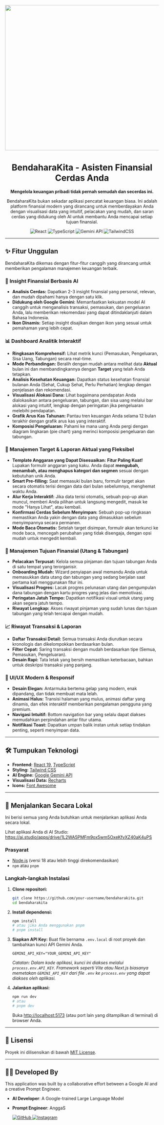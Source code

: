 <div align="center">
<img width="1200" height="475" alt="GHBanner" src="https://github.com/user-attachments/assets/0aa67016-6eaf-458a-adb2-6e31a0763ed6" />
</div>

<div align="center">

# BendaharaKita - Asisten Finansial Cerdas Anda

**Mengelola keuangan pribadi tidak pernah semudah dan secerdas ini.**

BendaharaKita bukan sekadar aplikasi pencatat keuangan biasa. Ini adalah platform finansial modern yang dirancang untuk memberdayakan Anda dengan visualisasi data yang intuitif, pelacakan yang mudah, dan saran cerdas yang didukung oleh AI untuk membantu Anda mencapai setiap tujuan finansial.

![React](https://img.shields.io/badge/React-19-blue?style=for-the-badge&logo=react)
![TypeScript](https://img.shields.io/badge/TypeScript-5.x-blue?style=for-the-badge&logo=typescript)
![Gemini API](https://img.shields.io/badge/Google-Gemini_API-red?style=for-the-badge&logo=google)
![TailwindCSS](https://img.shields.io/badge/Tailwind-CSS-cyan?style=for-the-badge&logo=tailwindcss)

</div>

---

## ✨ Fitur Unggulan

BendaharaKita dikemas dengan fitur-fitur canggih yang dirancang untuk memberikan pengalaman manajemen keuangan terbaik.

### 🧠 **Insight Finansial Berbasis AI**
- **Analisis Cerdas:** Dapatkan 2-3 insight finansial yang personal, relevan, dan mudah dipahami hanya dengan satu klik.
- **Didukung oleh Google Gemini:** Memanfaatkan kekuatan model AI canggih untuk menganalisis transaksi, pemasukan, dan pengeluaran Anda, lalu memberikan rekomendasi yang dapat ditindaklanjuti dalam Bahasa Indonesia.
- **Ikon Dinamis:** Setiap insight disajikan dengan ikon yang sesuai untuk pemahaman yang lebih cepat.

### 📊 **Dashboard Analitik Interaktif**
- **Ringkasan Komprehensif:** Lihat metrik kunci (Pemasukan, Pengeluaran, Sisa Uang, Tabungan) secara real-time.
- **Mode Perbandingan:** Beralih dengan mudah antara melihat data **Aktual** bulan ini dan membandingkannya dengan **Target** yang telah Anda tetapkan.
- **Analisis Kesehatan Keuangan:** Dapatkan status kesehatan finansial bulanan Anda (Sehat, Cukup Sehat, Perlu Perhatian) lengkap dengan penjelasan dan rekomendasi.
- **Visualisasi Alokasi Dana:** Lihat bagaimana pendapatan Anda dialokasikan antara pengeluaran, tabungan, dan sisa uang melalui bar alokasi yang intuitif, lengkap dengan peringatan jika pengeluaran melebihi pendapatan.
- **Grafik Arus Kas Tahunan:** Pantau tren keuangan Anda selama 12 bulan terakhir dengan grafik arus kas yang interaktif.
- **Komposisi Pengeluaran:** Pahami ke mana uang Anda pergi dengan diagram lingkaran (pie chart) yang merinci komposisi pengeluaran dan tabungan.

### 🎯 **Manajemen Target & Laporan Aktual yang Fleksibel**
- **Template Anggaran yang Dapat Disesuaikan:** **Fitur Paling Kuat!** Lupakan formulir anggaran yang kaku. Anda dapat **mengubah, menambah, atau menghapus kategori dan segmen** sesuai dengan kebutuhan unik Anda.
- **Smart Pre-filling:** Saat memasuki bulan baru, formulir target akan secara otomatis terisi dengan data dari bulan sebelumnya, menghemat waktu Anda.
- **Alur Kerja Interaktif:** Jika data terisi otomatis, sebuah pop-up akan muncul, memberi Anda pilihan untuk langsung mengedit, masuk ke mode "Hanya Lihat", atau kembali.
- **Konfirmasi Cerdas Sebelum Menyimpan:** Sebuah pop-up ringkasan memastikan Anda yakin dengan data yang dimasukkan sebelum menyimpannya secara permanen.
- **Mode Baca Otomatis:** Setelah target disimpan, formulir akan terkunci ke mode baca, mencegah perubahan yang tidak disengaja, dengan opsi mudah untuk mengedit kembali.

### 🚀 **Manajemen Tujuan Finansial (Utang & Tabungan)**
- **Pelacakan Terpusat:** Kelola semua pinjaman dan tujuan tabungan Anda di satu tempat yang terorganisir.
- **Onboarding Mudah:** Wizard penyiapan awal memandu Anda untuk memasukkan data utang dan tabungan yang sedang berjalan saat pertama kali menggunakan fitur ini.
- **Visualisasi Progres:** Lacak progres pelunasan utang dan pengumpulan dana tabungan dengan kartu progres yang jelas dan memotivasi.
- **Peringatan Jatuh Tempo:** Dapatkan notifikasi visual untuk utang yang akan segera jatuh tempo.
- **Riwayat Lengkap:** Akses riwayat pinjaman yang sudah lunas dan tujuan tabungan yang telah tercapai dengan mudah.

### 📈 **Riwayat Transaksi & Laporan**
- **Daftar Transaksi Detail:** Semua transaksi Anda diurutkan secara kronologis dan dikelompokkan berdasarkan bulan.
- **Filter Cepat:** Saring transaksi dengan mudah berdasarkan tipe (Semua, Pemasukan, Pengeluaran).
- **Desain Rapi:** Tata letak yang bersih memastikan keterbacaan, bahkan untuk deskripsi transaksi yang panjang.

### 🎨 **UI/UX Modern & Responsif**
- **Desain Elegan:** Antarmuka bertema gelap yang modern, enak dipandang, dan tidak membuat mata lelah.
- **Animasi Halus:** Transisi halaman yang mulus, animasi daftar yang dinamis, dan efek interaktif memberikan pengalaman pengguna yang premium.
- **Navigasi Intuitif:** Bottom navigation bar yang selalu dapat diakses memudahkan perpindahan antar fitur utama.
- **Notifikasi Toast:** Dapatkan umpan balik instan untuk setiap tindakan penting, seperti menyimpan data.

---

## 🛠️ Tumpukan Teknologi

- **Frontend:** [React 19](https://react.dev/), [TypeScript](https://www.typescriptlang.org/)
- **Styling:** [Tailwind CSS](https://tailwindcss.com/)
- **AI Engine:** [Google Gemini API](https://ai.google.dev/)
- **Visualisasi Data:** [Recharts](https://recharts.org/)
- **Icons:** [Font Awesome](https://fontawesome.com/)

---

## 🚀 Menjalankan Secara Lokal

Ini berisi semua yang Anda butuhkan untuk menjalankan aplikasi Anda secara lokal.

Lihat aplikasi Anda di AI Studio: https://ai.studio/apps/drive/1L2WA5PMFm9ox5wm5OxeKfvXZ40aK4uPS

### Prasyarat

- [Node.js](https://nodejs.org/) (versi 18 atau lebih tinggi direkomendasikan)
- `npm` atau `pnpm`

### Langkah-langkah Instalasi

1.  **Clone repositori:**
    ```bash
    git clone https://github.com/your-username/bendaharakita.git
    cd bendaharakita
    ```

2.  **Install dependensi:**
    ```bash
    npm install
    # atau jika Anda menggunakan pnpm
    # pnpm install
    ```

3.  **Siapkan API Key:**
    Buat file bernama `.env.local` di root proyek dan tambahkan kunci API Gemini Anda.
    ```
    GEMINI_API_KEY="YOUR_GEMINI_API_KEY"
    ```
    *Catatan: Dalam kode aplikasi, kunci ini diakses melalui `process.env.API_KEY`. Framework seperti Vite atau Next.js biasanya memetakan `GEMINI_API_KEY` dari file `.env` ke `process.env` yang dapat diakses oleh aplikasi.*

4.  **Jalankan aplikasi:**
    ```bash
    npm run dev
    # atau
    # pnpm dev
    ```

    Buka [http://localhost:5173](http://localhost:5173) (atau port lain yang ditampilkan di terminal) di browser Anda.

---

## 📄 Lisensi

Proyek ini dilisensikan di bawah [MIT License](LICENSE).

---

## 👨‍💻 Developed By

This application was built by a collaborative effort between a Google AI and a creative Prompt Engineer.

- **AI Developer**: A Google-trained Large Language Model
- **Prompt Engineer**: AnggaS
  
  <a href="https://github.com/Asamaludi26" target="_blank">
    <img src="https://img.shields.io/badge/GitHub-Asamaludi26-181717?style=for-the-badge&logo=github" alt="GitHub">
  </a>
  <a href="https://www.instagram.com/asmlds1/" target="_blank">
    <img src="https://img.shields.io/badge/Instagram-asmlds1-E4405F?style=for-the-badge&logo=instagram" alt="Instagram">
  </a>
